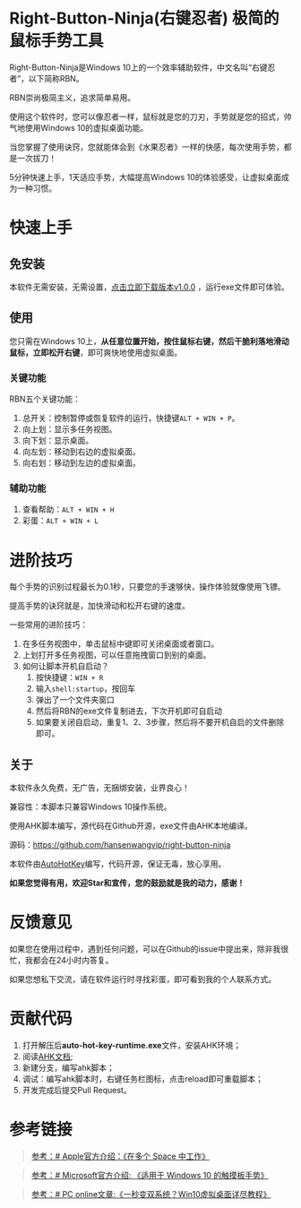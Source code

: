 # Right-Button-Ninja(右键忍者) 极简的鼠标手势工具

Right-Button-Ninja是Windows 10上的一个效率辅助软件，中文名叫“右键忍者”，以下简称RBN。

RBN崇尚极简主义，追求简单易用。

使用这个软件时，您可以像忍者一样，鼠标就是您的刀刃，手势就是您的招式，帅气地使用Windows 10的虚拟桌面功能。

当您掌握了使用诀窍，您就能体会到《水果忍者》一样的快感，每次使用手势，都是一次拔刀！

5分钟快速上手，1天适应手势，大幅提高Windows 10的体验感受，让虚拟桌面成为一种习惯。

# 快速上手

## 免安装

本软件无需安装，无需设置，[点击立即下载版本v1.0.0](https://github.com/hansenwangvip/right-button-ninja/releases/download/v1.0.0/RBN.right-button-ninja@1.0.0.zip)
，运行exe文件即可体验。


## 使用

您只需在Windows 10上，**从任意位置开始，按住鼠标右键，然后干脆利落地滑动鼠标，立即松开右键**，即可爽快地使用虚拟桌面。

### 关键功能

RBN五个关键功能：
1. 总开关：控制暂停或恢复软件的运行，快捷键`ALT + WIN + P`。
2. 向上划：显示多任务视图。
3. 向下划：显示桌面。
4. 向左划：移动到右边的虚拟桌面。
5. 向右划：移动到左边的虚拟桌面。


### 辅助功能

1. 查看帮助：`ALT + WIN + H`
2. 彩蛋：`ALT + WIN + L`

# 进阶技巧

每个手势的识别过程最长为0.1秒，只要您的手速够快，操作体验就像使用飞镖。

提高手势的诀窍就是，加快滑动和松开右键的速度。

一些常用的进阶技巧：

1. 在多任务视图中，单击鼠标中键即可关闭桌面或者窗口。
2. 上划打开多任务视图，可以任意拖拽窗口到别的桌面。
3. 如何让脚本开机自启动？
	1. 按快捷键：`WIN + R`
	2. 输入`shell:startup`，按回车
	3. 弹出了一个文件夹窗口
	4. 然后将RBN的exe文件复制进去，下次开机即可自启动
	5. 如果要关闭自启动，重复1、2、3步骤，然后将不要开机自启的文件删除即可。


## 关于

本软件永久免费，无广告，无捆绑安装，业界良心！

兼容性：本脚本只兼容Windows 10操作系统。

使用AHK脚本编写，源代码在Github开源，exe文件由AHK本地编译。

源码：<https://github.com/hansenwangvip/right-button-ninja>

本软件由[AutoHotKey](http://ahkcn.sourceforge.net/docs/Tutorial.htm)编写，代码开源，保证无毒，放心享用。

**如果您觉得有用，欢迎Star和宣传，您的鼓励就是我的动力，感谢！**

# 反馈意见

如果您在使用过程中，遇到任何问题，可以在Github的issue中提出来，除非我很忙，我都会在24小时内答复。

如果您想私下交流，请在软件运行时寻找彩蛋，即可看到我的个人联系方式。

# 贡献代码

1. 打开解压后**auto-hot-key-runtime.exe**文件，安装AHK环境；
2. 阅读[AHK文档](http://ahkcn.sourceforge.net/docs/Tutorial.htm);
3. 新建分支，编写ahk脚本；
3. 调试：编写ahk脚本时，右键任务栏图标，点击reload即可重载脚本；
4. 开发完成后提交Pull Request。


# 参考链接


> [参考：# Apple官方介绍：《在多个 Space 中工作》](https://support.apple.com/kb/PH25574?viewlocale=zh_CN&locale=zh_CN)


> [参考：# Microsoft官方介绍: 《适用于 Windows 10 的触摸板手势》](https://support.microsoft.com/zh-cn/help/4027871/windows-10-touchpad-gestures)


> [参考：# PC online文章:《一秒变双系统？Win10虚拟桌面详尽教程》](https://www.pconline.com.cn/win8/560/5608916_all.html)
